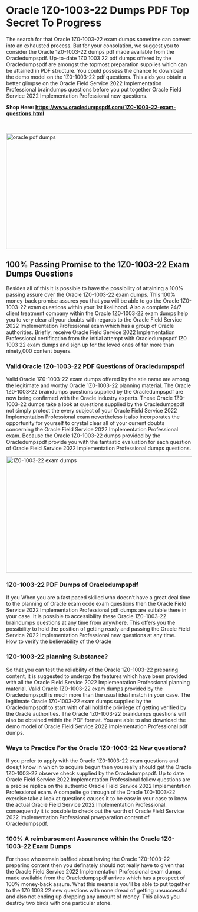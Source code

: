 <h1>Oracle 1Z0-1003-22 Dumps PDF Top Secret To Progress</h1>
<p>The search for that Oracle 1Z0-1003-22 exam dumps sometime can convert into an exhausted process. But for your consolation, we suggest you to consider the Oracle 1Z0-1003-22 dumps pdf made available from the Oracledumpspdf. Up-to-date 1Z0 1003 22 pdf dumps offered by the Oracledumpspdf are amongst the topmost preparation supplies which can be attained in PDF structure. You could possess the chance to download the demo model on the 1Z0-1003-22 pdf questions. This aids you obtain a better glimpse on the Oracle Field Service 2022 Implementation Professional braindumps questions before you put together Oracle Field Service 2022 Implementation Professional new questions.</p>
<p><strong>Shop Here: <a href="https://www.oracledumpspdf.com/1Z0-1003-22-exam-questions.html">https://www.oracledumpspdf.com/1Z0-1003-22-exam-questions.html</a></strong></p>
<p>&nbsp;</p>
<p><span style="font-weight: 400;"><img style="display: block; margin-left: auto; margin-right: auto;" src="https://i.ibb.co/RCKYBmz/digital-marketing-Made-with-Poster-My-Wall.jpg" alt="oracle pdf dumps" width="850" height="314" /></span></p>
<h2><strong>100% Passing Promise to the 1Z0-1003-22 Exam Dumps Questions</strong></h2>
<p>Besides all of this it is possible to have the possibility of attaining a 100% passing assure over the Oracle 1Z0-1003-22 exam dumps. This 100% money-back promise assures you that you will be able to go the Oracle 1Z0-1003-22 exam questions within your 1st likelihood. Also a complete 24/7 client treatment company within the Oracle 1Z0-1003-22 exam dumps help you to very clear all your doubts with regards to the Oracle Field Service 2022 Implementation Professional exam which has a group of Oracle authorities. Briefly, receive Oracle Field Service 2022 Implementation Professional certification from the initial attempt with Oracledumpspdf 1Z0 1003 22 exam dumps and sign up for the loved ones of far more than ninety,000 content buyers.</p>
<h3><strong>Valid Oracle 1Z0-1003-22 PDF Questions of Oracledumpspdf</strong></h3>
<p>Valid Oracle 1Z0-1003-22 exam dumps offered by the stie name are among the legitimate and worthy Oracle 1Z0-1003-22 planning material. The Oracle 1Z0-1003-22 braindumps questions supplied by the Oracledumpspdf are now being confirmed with the Oracle industry experts. These Oracle 1Z0-1003-22 dumps take a look at questions supplied by the Oracledumpspdf not simply protect the every subject of your Oracle Field Service 2022 Implementation Professional exam nevertheless it also incorporates the opportunity for yourself to crystal clear all of your current doubts concerning the Oracle Field Service 2022 Implementation Professional exam. Because the Oracle 1Z0-1003-22 dumps provided by the Oracledumpspdf provide you with the fantastic evaluation for each question of Oracle Field Service 2022 Implementation Professional dumps questions.</p>
<p><a href="https://www.oracledumpspdf.com/1Z0-1003-22-exam-questions.html"><span style="font-weight: 400;"><img style="display: block; margin-left: auto; margin-right: auto;" src="https://i.ibb.co/zfVYYs0/Digital-Marketing-Agency-Made-with-Poster-My-Wall-1.jpg" alt="1Z0-1003-22 exam dumps" width="850" height="314" /></span></a></p>
<h3><strong>1Z0-1003-22 PDF Dumps of Oracledumpspdf</strong></h3>
<p>If you When you are a fast paced skilled who doesn&rsquo;t have a great deal time to the planning of Oracle exam ocde exam questions then the Oracle Field Service 2022 Implementation Professional pdf dumps are suitable there in your case. It is possible to accessibility these Oracle 1Z0-1003-22 braindumps questions at any time from anywhere. This offers you the possibility to hold the position of getting ready and passing the Oracle Field Service 2022 Implementation Professional new questions at any time.<br />How to verify the believability of the Oracle</p>
<h3>1Z0-1003-22 planning Substance?</h3>
<p>So that you can test the reliability of the Oracle 1Z0-1003-22 preparing content, it is suggested to undergo the features which have been provided with all the Oracle Field Service 2022 Implementation Professional planning material. Valid Oracle 1Z0-1003-22 exam dumps provided by the Oracledumpspdf is much more than the usual ideal match in your case. The legitimate Oracle 1Z0-1003-22 exam dumps supplied by the Oracledumpspdf to start with of all hold the privilege of getting verified by the Oracle authorities. The Oracle 1Z0-1003-22 braindumps questions will also be obtained within the PDF format. You are able to also download the demo model of Oracle Field Service 2022 Implementation Professional pdf dumps.</p>
<h3>Ways to Practice For the Oracle 1Z0-1003-22 New questions?</h3>
<p>If you prefer to apply with the Oracle 1Z0-1003-22 exam questions and does;t know in which to acquire begun then you really should get the Oracle 1Z0-1003-22 observe check supplied by the Oracledumpspdf. Up to date Oracle Field Service 2022 Implementation Professional follow questions are a precise replica on the authentic Oracle Field Service 2022 Implementation Professional exam. A compelte go through of the Oracle 1Z0-1003-22 exercise take a look at questions causes it to be easy in your case to know the actual Oracle Field Service 2022 Implementation Professional. consequently it is possible to check out the worth of Oracle Field Service 2022 Implementation Professional prweparation content of Oracledumpspdf.</p>
<h3><strong>100% A reimbursement Assurance within the Oracle 1Z0-1003-22 Exam Dumps</strong></h3>
<p>For those who remain baffled about having the Oracle 1Z0-1003-22 preparing content then you definately should not really have to given that the Oracle Field Service 2022 Implementation Professional exam dumps made available from the Oracledumpspdf arrives which has a prospect of 100% money-back assure. What this means is you'll be able to put together to the 1Z0 1003 22 new questions with none dread of getting unsuccessful and also not ending up dropping any amount of money. This allows you destroy two birds with one particular stone.</p>
